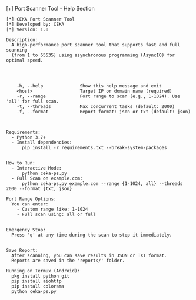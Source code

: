 
[+] Port Scanner Tool - Help Section

    [*] CEKA Port Scanner Tool
    [*] Developed by: CEKA
    [*] Version: 1.0

    Description:
      A high-performance port scanner tool that supports fast and full scanning
      (from 1 to 65535) using asynchronous programming (AsyncIO) for optimal speed.


    

        -h, --help              Show this help message and exit
        <host>                  Target IP or domain name (required)
        -r, --range             Port range to scan (e.g., 1-1024). Use 'all' for full scan.
        -t, --threads           Max concurrent tasks (default: 2000)
        -f, --format            Report format: json or txt (default: json)

        

    Requirements:
      - Python 3.7+
      - Install dependencies:
          pip install -r requirements.txt --break-system-packages


    How to Run:
      - Interactive Mode:
          python ceka-ps.py
      - Full Scan on example.com:
          python ceka-ps.py example.com --range {1-1024, all} --threads 2000 --format {txt, json}

    Port Range Options:
      You can enter:
        - Custom range like: 1-1024
        - Full scan using: all or full
    

    Emergency Stop:
      Press 'q' at any time during the scan to stop it immediately.
    

    Save Report:
      After scanning, you can save results in JSON or TXT format.
      Reports are saved in the 'reports/' folder.

    Running on Termux (Android):
      pkg install python git
      pip install aiohttp
      pip install colorama
      python ceka-ps.py
